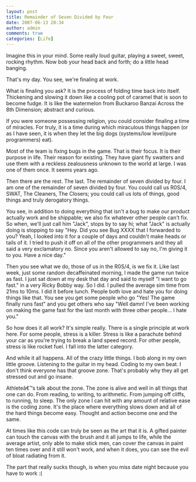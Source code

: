 ```yaml
---
layout: post
title: Remainder of Seven Divided by Four
date: 2007-06-13 20:34
author: admin
comments: true
categories: [Life]
---
```

Imagine this in your mind.  Some really loud guitar, playing a sweet, sweet, rocking rhythm.  Now bob your head back and forth; do a little head banging.

That's my day.  You see, we're finaling at work.  

What is finaling you ask?  It is the process of folding time back into itself.  Thickening and slowing it down like a cooling pot of caramel that is soon to become fudge.  It is like the watermelon from Buckaroo Banzai Across the 8th Dimension;  abstract and curious.

If you were someone possessing religion, you could consider finaling a time of miracles.  For truly, it is a time during which miraculous things happen (or as I have seen, it is when they let the big dogs (systems/low level/pure programmers) eat).

Most of the team is fixing bugs in the game.  That is their focus.  It is their purpose in life.  Their reason for existing.  They have giant fly swatters and use them with a reckless zealousness unknown to the world at large.  I was one of them once.  It seems years ago.

Then there are the rest.  The last.  The remainder of seven divided by four.  I am one of the remainder of seven divided by four.  You could call us R0S/4, SWAT, The Cleaners, The Closers; you could call us lots of things, good things and truly derogatory things.

You see, in addition to doing everything that isn't a bug to make our product actually work and be shippable; we also fix whatever other people can't fix.  So when, we'll just call him "Jack", stops by to say hi; what "Jack" is actually doing is stopping to say "Hey.  Did you see Bug XXXX that I forwarded to you?  Yeah, I looked into it for a couple of days and couldn't make heads or tails of it.  I tried to push it off on all of the other programmers and they all said a very exclamatory no.  Since you aren't allowed to say no, I'm giving it to you.  Have a nice day."

Then you see what we do, those of us in the R0S/4, is we fix it.  Like last week, just some random decaffeinated morning, I made the game run twice as fast.  I just sat down at my desk that day and said to myself "I want to go fast." in a very Ricky Bobby way.  So I did.  I pulled the average sim time from 21ms to 10ms.  I did it before lunch.  People both love and hate you for doing things like that.  You see you get some people who go "Yes!  The game finally runs fast" and you get others who say "Well damn!  I've been working on making the game fast for the last month with three other people... I hate you."

So how does it all work?  It's simple really.  There is a single principle at work here.  For some people, stress is a killer.  Stress is like a parachute behind your car as you're trying to break a land speed record.  For other people, stress is like rocket fuel.  I fall into the latter category.

And while it all happens.  All of the crazy little things.  I bob along in my own little groove.  Listening to the guitar in my head.  Coding to my own beat.  I don't think everyone has that groove zone.  That's probably why they all get stressed out and go insane.

Athleteâ€™s talk about the zone.  The zone is alive and well in all things that one can do.  From reading, to writing, to arithmetic.  From jumping off cliffs, to running, to sleep.  The only zone I can hit with any amount of relative ease is the coding zone.  It's the place where everything slows down and all of the hard things become easy.  Thought and action become one and the same.  

At times like this code can truly be seen as the art that it is.  A gifted painter can touch the canvas with the brush and it all jumps to life, while the average artist, only able to make stick men, can cover the canvas in paint ten times over and it still won't work, and when it does, you can see the evil of bloat radiating from it.

The part that really sucks though, is when you miss date night because you have to work :(
